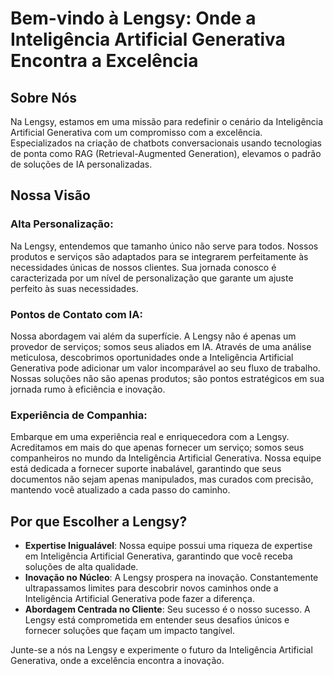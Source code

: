 # Bem-vindo à Lengsy: Onde a Inteligência Artificial Generativa Encontra a Excelência

## Sobre Nós

Na Lengsy, estamos em uma missão para redefinir o cenário da Inteligência Artificial Generativa com um compromisso com a excelência. Especializados na criação de chatbots conversacionais usando tecnologias de ponta como RAG (Retrieval-Augmented Generation), elevamos o padrão de soluções de IA personalizadas.

## Nossa Visão

### Alta Personalização:
Na Lengsy, entendemos que tamanho único não serve para todos. Nossos produtos e serviços são adaptados para se integrarem perfeitamente às necessidades únicas de nossos clientes. Sua jornada conosco é caracterizada por um nível de personalização que garante um ajuste perfeito às suas necessidades.

### Pontos de Contato com IA:
Nossa abordagem vai além da superfície. A Lengsy não é apenas um provedor de serviços; somos seus aliados em IA. Através de uma análise meticulosa, descobrimos oportunidades onde a Inteligência Artificial Generativa pode adicionar um valor incomparável ao seu fluxo de trabalho. Nossas soluções não são apenas produtos; são pontos estratégicos em sua jornada rumo à eficiência e inovação.

### Experiência de Companhia:
Embarque em uma experiência real e enriquecedora com a Lengsy. Acreditamos em mais do que apenas fornecer um serviço; somos seus companheiros no mundo da Inteligência Artificial Generativa. Nossa equipe está dedicada a fornecer suporte inabalável, garantindo que seus documentos não sejam apenas manipulados, mas curados com precisão, mantendo você atualizado a cada passo do caminho.

## Por que Escolher a Lengsy?

* **Expertise Inigualável**: Nossa equipe possui uma riqueza de expertise em Inteligência Artificial Generativa, garantindo que você receba soluções de alta qualidade.
* **Inovação no Núcleo**: A Lengsy prospera na inovação. Constantemente ultrapassamos limites para descobrir novos caminhos onde a Inteligência Artificial Generativa pode fazer a diferença.
* **Abordagem Centrada no Cliente**: Seu sucesso é o nosso sucesso. A Lengsy está comprometida em entender seus desafios únicos e fornecer soluções que façam um impacto tangível.


Junte-se a nós na Lengsy e experimente o futuro da Inteligência Artificial Generativa, onde a excelência encontra a inovação.
